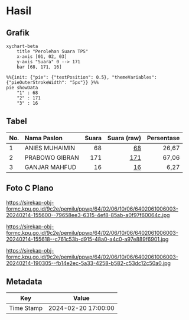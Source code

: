 # Hasil

## Grafik

```mermaid
xychart-beta
    title "Perolehan Suara TPS"
    x-axis [01, 02, 03]
    y-axis "Suara" 0 --> 171
    bar [68, 171, 16]
```

```mermaid
%%{init: {"pie": {"textPosition": 0.5}, "themeVariables": {"pieOuterStrokeWidth": "5px"}} }%%
pie showData
    "1" : 68
    "2" : 171
    "3" : 16
```

## Tabel

| No. | Nama Paslon    | Suara | Suara (raw) | Persentase |
|:--- |:-------------- | -----:| -----------:| ----------:|
| 1   | ANIES MUHAIMIN | 68    | [68][p-1]   | 26,67      |
| 2   | PRABOWO GIBRAN | 171   | [171][p-2]  | 67,06      |
| 3   | GANJAR MAHFUD  | 16    | [16][p-3]   | 6,27       |


[p-1]: https://github.com/gigit-pemilu/pemilu-2024-64-kalimantan-timur/blob/main/pilpres/hitung-suara/sub/64-kalimantan-timur/sub/02-kutai-kartanegara/sub/06-tenggarong/sub/1006-panji/sub/003-tps/sub/paslon-1.txt
[p-2]: https://github.com/gigit-pemilu/pemilu-2024-64-kalimantan-timur/blob/main/pilpres/hitung-suara/sub/64-kalimantan-timur/sub/02-kutai-kartanegara/sub/06-tenggarong/sub/1006-panji/sub/003-tps/sub/paslon-2.txt
[p-3]: https://github.com/gigit-pemilu/pemilu-2024-64-kalimantan-timur/blob/main/pilpres/hitung-suara/sub/64-kalimantan-timur/sub/02-kutai-kartanegara/sub/06-tenggarong/sub/1006-panji/sub/003-tps/sub/paslon-3.txt

## Foto C Plano

https://sirekap-obj-formc.kpu.go.id/9c2e/pemilu/ppwp/64/02/06/10/06/6402061006003-20240214-155600--79658ee3-6315-4ef8-85ab-a0f97f60064c.jpg

https://sirekap-obj-formc.kpu.go.id/9c2e/pemilu/ppwp/64/02/06/10/06/6402061006003-20240214-155618--c761c53b-d915-48a0-a4c0-a97e889f6901.jpg

https://sirekap-obj-formc.kpu.go.id/9c2e/pemilu/ppwp/64/02/06/10/06/6402061006003-20240214-190305--fb14e2ec-5a33-4258-b582-c53dc12c50a0.jpg


## Metadata

| Key        | Value               |
| ---------- | ------------------- |
| Time Stamp | 2024-02-20 17:00:00 |



